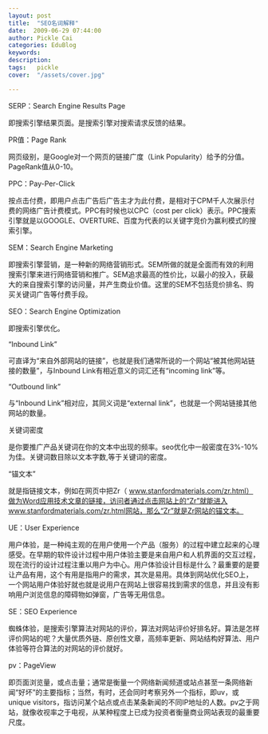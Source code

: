 ```yaml
---
layout: post  
title:  "SEO名词解释"
date:  2009-06-29 07:44:00
author: Pickle Cai  
categories: EduBlog  
keywords: 
description:   
tags:	pickle   
cover:  "/assets/cover.jpg"  

---
```




SERP：Search Engine Results Page

即搜索引擎结果页面。是搜索引擎对搜索请求反馈的结果。





PR值：Page Rank

网页级别，是Google对一个网页的链接广度（Link Popularity）给予的分值。PageRank值从0-10。 





PPC：Pay-Per-Click

按点击付费，即用户点击广告后广告主才为此付费，是相对于CPM千人次展示付费的网络广告计费模式。PPC有时候也以CPC（cost per click）表示。PPC搜索引擎就是以GOOGLE、OVERTURE、百度为代表的以关键字竞价为赢利模式的搜索引擎。 





SEM：Search Engine Marketing

即搜索引擎营销，是一种新的网络营销形式。SEM所做的就是全面而有效的利用搜索引擎来进行网络营销和推广。SEM追求最高的性价比，以最小的投入，获最大的来自搜索引擎的访问量，并产生商业价值。这里的SEM不包括竞价排名、购买关键词广告等付费手段。





SEO：Search Engine Optimization

即搜索引擎优化。 





“Inbound Link”

可直译为“来自外部网站的链接”，也就是我们通常所说的一个网站“被其他网站链接的数量”，与Inbound Link有相近意义的词汇还有“incoming link”等。





“Outbound link”

与“Inbound Link”相对应，其同义词是“external link”，也就是一个网站链接其他网站的数量。





关键词密度

是你要推广产品关键词在你的文本中出现的频率。seo优化中一般密度在3%-10%为佳。关键词数目除以文本字数,等于关键词的密度。





“锚文本”

就是指链接文本，例如在网页中把Zr（ www.stanfordmaterials.com/zr.html）做为Word应用技术文章的链接，访问者通过点击网站上的“Zr”就能进入 www.stanfordmaterials.com/zr.html网站，那么“Zr”就是Zr网站的锚文本。





UE：User Experience

用户体验，是一种纯主观的在用户使用一个产品（服务）的过程中建立起来的心理感受。在早期的软件设计过程中用户体验主要是来自用户和人机界面的交互过程，现在流行的设计过程注重以用户为中心。用户体验设计目标是什么？最重要的是要让产品有用，这个有用是指用户的需求，其次是易用。具体到网站优化SEO上，一个网站用户体验好就也就是说用户在网站上很容易找到需求的信息，并且没有影响用户浏览信息的障碍物如弹窗，广告等无用信息。







SE：SEO Experience

蜘蛛体验，是搜索引擎算法对网站的评价，算法对网站评价好排名好。算法是怎样评价网站的呢？大量优质外链、原创性文章，高频率更新、网站结构好算法、用户体验等符合算法的对网站的评价就好。





pv：PageView

即页面浏览量，或点击量；通常是衡量一个网络新闻频道或站点甚至一条网络新闻“好坏”的主要指标；当然，有时，还会同时考察另外一个指标，即uv，或unique visitors，指访问某个站点或点击某条新闻的不同IP地址的人数。pv之于网站，就像收视率之于电视，从某种程度上已成为投资者衡量商业网站表现的最重要尺度。



		    
